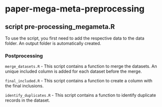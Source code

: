 # paper-mega-meta-preprocessing



## script pre-processing_megameta.R
To use the script, you first need to add the respective data to the data folder.
An output folder is automatically created.

### Postprocessing
`merge_datasets.R` - This script contains a function to merge the datasets. An unique included column is added for each dataset before the merge.

`final_included.R` - This script contains a function to create a column with the final inclusions.

`identify_duplicates.R` - This script contains a function to identify duplicate records in the dataset.
